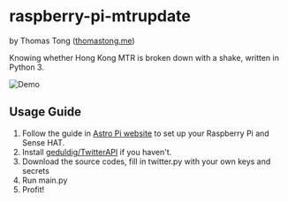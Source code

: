 # raspberry-pi-mtrupdate

by Thomas Tong ([thomastong.me](http://thomastong.me/))

Knowing whether Hong Kong MTR is broken down with a shake, written in Python 3.

![Demo](https://raw.githubusercontent.com/thomasmktong/raspberry-pi-mtrupdate/master/screenshot/demo1.gif)

## Usage Guide
    
1. Follow the guide in [Astro Pi website](https://www.raspberrypi.org/learning/astro-pi-guide/software.md) to set up your Raspberry Pi and Sense HAT. 
2. Install [geduldig/TwitterAPI](https://github.com/geduldig/TwitterAPI) if you haven't.
3. Download the source codes, fill in twitter.py with your own keys and secrets
4. Run main.py
5. Profit!
